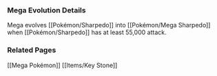 ### Mega Evolution Details
Mega evolves [[Pokémon/Sharpedo]] into [[Pokémon/Mega Sharpedo]] when [[Pokémon/Sharpedo]] has at least 55,000 attack.

### Related Pages
[[Mega Pokémon]]
[[Items/Key Stone]]